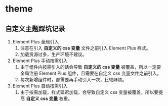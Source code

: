 # theme

## 自定义主题踩坑记录

1. Element Plus 全局引入
   1. 注意在引入 **自定义的 css 变量** 文件之前引入 Element Plus 样式。
   2. 加载资源过多，生产环境不建议。
2. Element Plus 手动按需引入
   1. 由于组件内按需引入的话会导致 **自定义的 css 变量** 被覆盖，所以一定要全局注册 Element Plus 组件，且需要在自定义 css 变量文件之前引入。
   2. 每次新增组件时，都需要再手动引入一次，比较麻烦。
3. Element Plus 自动按需引入
   1. 由于按需加载，样式延迟加载，会导致自定义 css 变量被覆盖，所以要提高 **自定义 css 变量** 权重。

